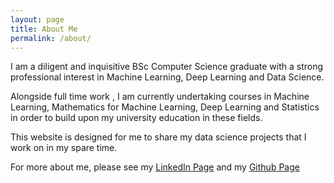 ```yaml
---
layout: page
title: About Me
permalink: /about/
---
```


I am a diligent and inquisitive BSc Computer Science graduate with a strong professional interest in Machine Learning, Deep Learning and Data Science.

Alongside full time work , I am currently undertaking courses in Machine Learning, Mathematics for Machine Learning, Deep Learning and Statistics in order to build upon my university education in these fields.

This website is designed for me to share my data science projects that I work on in my spare time.

For more about me, please see my <a href="https://www.linkedin.com/in/aidanhood0111/">LinkedIn Page</a>  and my <a href="https://github.com/ah161652">Github Page</a>